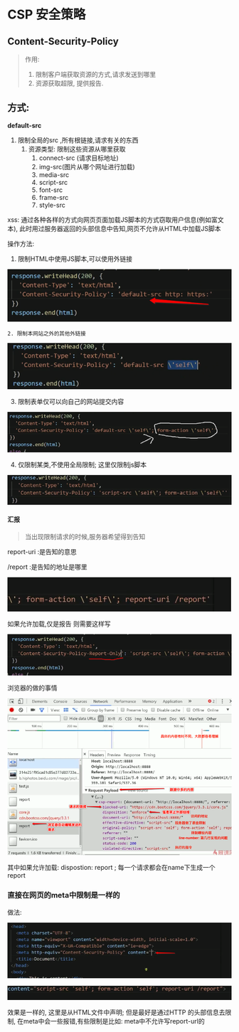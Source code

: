 # CSP 安全策略



## Content-Security-Policy

> 作用: 
>
> 1. 限制客户端获取资源的方式,请求发送到哪里
> 2. 资源获取超限, 提供报告.
>
> 

## 方式:

**default-src**

1. 限制全局的src ,所有根链接,请求有关的东西
   1. 资源类型: 限制这些资源从哪里获取
      1. connect-src (请求目标地址) 
      2. img-src(图片从哪个网址进行加载) 
      3. media-src
      4. script-src
      5. font-src
      6. frame-src
      7. style-src





xss: 通过各种各样的方式向网页页面加载JS脚本的方式窃取用户信息(例如富文本), 此时用过服务器返回的头部信息中告知,网页不允许从HTML中加载JS脚本

操作方法:

1. 限制HTML中使用JS脚本,可以使用外链接

![image-20201113150023591](images/image-20201113150023591.png)

	2. 限制本网站之外的其他外链接

![image-20201113150337549](images/image-20201113150337549.png)

3. 限制表单仅可以向自己的网站提交内容

![image-20201113150714081](images/image-20201113150714081.png)

4. 仅限制某类,不使用全局限制; 这里仅限制js脚本

![image-20201113151017795](images/image-20201113151017795.png)

#### 汇报

> 当出现限制请求的时候,服务器希望得到告知

report-uri :是告知的意思

/report :是告知的地址是哪里

![image-20201113151257268](images/image-20201113151257268.png)

如果允许加载,仅是报告 则需要这样写

![image-20201113151500616](images/image-20201113151500616.png)



浏览器的做的事情

![image-20201113151725574](images/image-20201113151725574.png)

其中如果允许加载: dispostion: report  ; 每一个请求都会在name下生成一个report



### 直接在网页的meta中限制是一样的

做法:

![image-20201113152446546](images/image-20201113152446546.png)

![image-20201113152509553](images/image-20201113152509553.png)

效果是一样的, 这里是从HTML文件中声明; 但是最好是通过HTTP 的头部信息去限制, 在meta中会一些报错,有些限制是比如:  meta中不允许写report-url的







